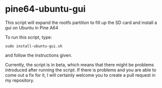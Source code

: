 # pine64-ubuntu-gui
This script will expand the rootfs partition to fill up the SD card and install a gui on Ubuntu in Pine A64

To run this script, type:

<code>sudo install-ubuntu-gui.sh</code>

and follow the instructions given.

Currently, the script is in beta, which means that there might be problems introduced after running the script. If there is problems and you are able to come out a fix for it, I will certainly welcome you to create a pull request in my repository.
